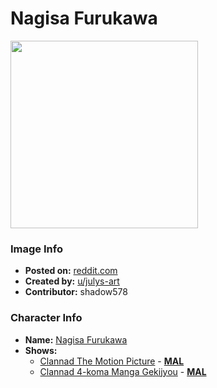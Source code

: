 # Nagisa Furukawa

<img src="https://raw.githubusercontent.com/shadow578/Project-Padoru/master/Padoru/clannad-nagisa-furukawa.png" height="300">

### Image Info
* **Posted on:**     [reddit.com](https://www.reddit.com/r/Padoru/comments/e8hqbz/nagisa_padoru_from_clannad_me_julys_art_yt/)
* **Created by:**    [u/julys-art](https://github.com/shadow578/Project-Padoru/blob/master/table-of-contents/creators/ujulysart.md)
* **Contributor:**   shadow578

### Character Info
* **Name:**   [Nagisa Furukawa](https://myanimelist.net/character/4604)
* **Shows:**
  * [Clannad The Motion Picture](https://github.com/shadow578/Project-Padoru/blob/master/table-of-contents/shows/ClannadTheMotionPicture.md) - [__MAL__](https://myanimelist.net/anime/1723/Clannad_Movie)
  * [Clannad 4-koma Manga Gekijyou](https://github.com/shadow578/Project-Padoru/blob/master/table-of-contents/shows/Clannad4komaMangaGekijyou.md) - [__MAL__](https://myanimelist.net/manga/5390/Clannad_4-koma_Manga_Gekijyou)


